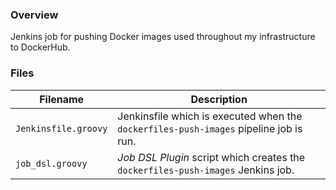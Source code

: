 ### Overview

Jenkins job for pushing Docker images used throughout my infrastructure to DockerHub.

### Files

| Filename                  | Description                                                                                |
|---------------------------|--------------------------------------------------------------------------------------------|
| `Jenkinsfile.groovy`      | Jenkinsfile which is executed when the `dockerfiles-push-images` pipeline job is run.      |
| `job_dsl.groovy`          | *Job DSL Plugin* script which creates the `dockerfiles-push-images` Jenkins job.           |